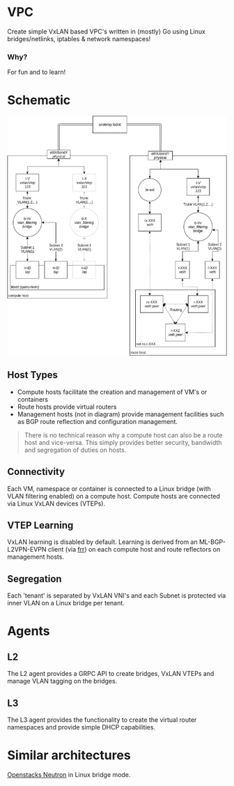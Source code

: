 # VPC
Create simple VxLAN based VPC's written in (mostly) Go using Linux bridges/netlinks, iptables & network namespaces!

### Why?
For fun and to learn!

# Schematic
![vpc](./docs/res/vpc.jpg "VPC")

## Host Types
 - Compute hosts facilitate the creation and management of VM's or containers 
 - Route hosts provide virtual routers
 - Management hosts (not in diagram) provide management facilities such as BGP route reflection and configuration management. 

> There is no technical reason why a compute host can also be a route host and vice-versa. This simply provides better security, bandwidth and segregation of duties on hosts.

## Connectivity
Each VM, namespace or container is connected to a Linux bridge (with VLAN filtering enabled) on a compute host. Compute hosts are connected via Linux VxLAN devices (VTEPs).

## VTEP Learning
VxLAN learning is disabled by default. Learning is derived from an ML-BGP-L2VPN-EVPN client (via [frr](https://github.com/FRRouting/frr)) on each compute host and route reflectors on management hosts. 

## Segregation
Each 'tenant' is separated by VxLAN VNI's and each Subnet is protected via inner VLAN on a Linux bridge per tenant. 

# Agents
## L2
The L2 agent provides a GRPC API to create bridges, VxLAN VTEPs and manage VLAN tagging on the bridges.

## L3
The L3 agent provides the functionality to create the virtual router namespaces and provide simple DHCP capabilities.

# Similar architectures
[Openstacks Neutron](https://wiki.openstack.org/wiki/Neutron) in Linux bridge mode.